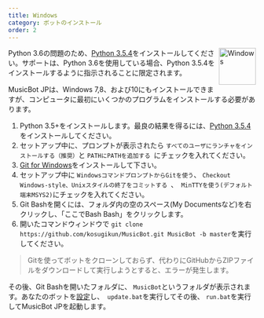 ```yaml
---
title: Windows
category: ボットのインストール
order: 2
---
```


<img class="doc-img" src="{{ site.baseurl }}/images/windows.png" alt="Windows" style="width: 75px; float: right;"/>

Python 3.6の問題のため、[Python 3.5.4](https://www.python.org/ftp/python/3.5.4/python-3.5.4.exe)をインストールしてください。サポートは、Python 3.6を使用している場合、Python 3.5.4をインストールするように指示されることに限定されます。

MusicBot JPは、Windows 7,8、および10にもインストールできますが、コンピュータに最初にいくつかのプログラムをインストールする必要があります。

1. Python 3.5+をインストールします。最良の結果を得るには、[Python 3.5.4](https://www.python.org/ftp/python/3.5.4/python-3.5.4.exe)をインストールしてください。
2. セットアップ中に、プロンプトが表示されたら `すべてのユーザにランチャをインストールする（推奨）`と `PATHにPATHを追加する `にチェックを入れてください。
3. [Git for Windows](http://gitforwindows.org/)をインストールして下さい。
4. セットアップ中に `WindowsコマンドプロンプトからGitを使う`、 `Checkout Windows-style、Unixスタイルの終了をコミットする `、` MinTTYを使う(デフォルト端末MSYS2)`にチェックを入れてください。
5. Git Bashを開くには、フォルダ内の空のスペース(My Documentsなど)を右クリックし、「ここでBash Bash」をクリックします。
6. 開いたコマンドウィンドウで `git clone https://github.com/kosugikun/MusicBot.git MusicBot -b master`を実行してください。

> Gitを使ってボットをクローンしておらず、代わりにGitHubからZIPファイルをダウンロードして実行しようとすると、エラーが発生します。

その後、Git Bashを開いたフォルダに、 `MusicBot`というフォルダが表示されます。あなたのボットを[設定]({{site.baseurl}}/using/configuration)し、` update.bat`を実行してその後、 `run.bat`を実行してMusicBot JPを起動します。
